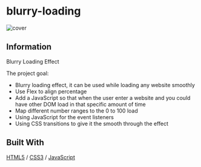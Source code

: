 # blurry-loading

![cover](./assets/blurry-loading.gif)

## Information

Blurry Loading Effect

The project goal:

- Blurry loading effect, it can be used while loading any website smoothly
- Use Flex to align percentage
- Add a JavaScript so that when the user enter a website and you could have other DOM load in that specific amount of time
- Map different number ranges to the 0 to 100 load
- Using JavaScript for the event listeners
- Using CSS transitions to give it the smooth through the effect

## Built With

[HTML5](https://www.w3schools.com/html/) / [CSS3](https://www.w3schools.com/css/) / [JavaScript](https://www.w3schools.com/js/)
